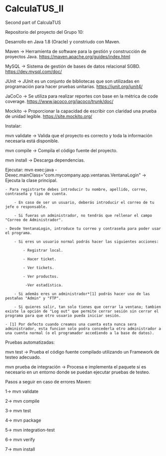 # CalculaTUS_II
Second part of CalculaTUS

Repositorio del proyecto del Grupo 10:

Desarrollo en Java 1.8 (Oracle) y constriudo con Maven.

Maven -> Herramienta de software para la gestión y construcción de proyectos Java.
https://maven.apache.org/guides/index.html

MySQL -> Sistema de gestión de bases de datos relacional SGBD.
https://dev.mysql.com/doc/

JUnit -> JUnit es un conjunto de bibliotecas que son utilizadas en programación para hacer pruebas unitarias.
https://junit.org/junit4/

JaCoCo -> Se utiliza para realizar reportes con base en la métrica de code coverage.
https://www.jacoco.org/jacoco/trunk/doc/

Mockito -> Proporcionar la capacidad de escribir con claridad una prueba de unidad legible.
https://site.mockito.org/

Instalar:

mvn validate -> Valida que el proyecto es correcto y toda la información necesaria está disponible.

mvn compile -> Compila el código fuente del proyecto.

mvn install -> Descarga dependencias.

Ejecutar:
mvn exec:java -Dexec.mainClass="com.mycompany.app.ventanas.VentanaLogin" -> Ejecuta la clase principal.

	- Para registrarte debes introducir tu nombre, apellido, correo, contraseña y tipo de cuenta.

		- En caso de ser un usuario, deberás introducir el correo de tu jefe o responsable.

		- Si fueras un administrador, no tendrás que rellenar el campo "Correo de Administrador".

	- Desde VentanaLogin, introduce tu correo y contraseña para poder usar el programa.

		- Si eres un usuario normal podrás hacer las siguientes acciones:

			- Registrar local.

			- Hacer ticket.

			- Ver tickets.

			- Ver productos.

			 -Ver estadística.

		- Si además eres un administrador*[1] podrás hacer uso de las pestañas "Admin" y "FTP".

		- Si quieres salir, tan solo tienes que cerrar la ventana; tambien existe la opción de "Log out" que permite cerrar sesión sin cerrar el programa para que otro usuario pueda iniciar sesión.

	- [1] Por defecto cuando creamos una cuenta esta nunca sera administrador, esta funcion solo podra concederla otro administrador a una cuenta normal (o el programador accediendo a la base de datos).

Pruebas automatizadas:

mvn test -> Prueba el código fuente compilado utilizando un Framework de testeo adecuado.

mvn prueba de integración -> Procesa e implementa el paquete si es necesario en un entorno donde se puedan ejecutar pruebas de testeo.

Pasos a seguir en caso de errores Maven:

1->	mvn validate

2->	mvn compile

3->	mvn test

4->	mvn package

5->	mvn integration-test

6->	mvn verify

7->	mvn install